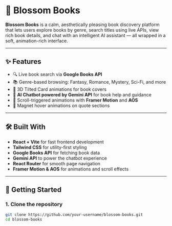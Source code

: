 # 🌸 Blossom Books

**Blossom Books** is a calm, aesthetically pleasing book discovery platform that lets users explore books by genre, search titles using live APIs, view rich book details, and chat with an intelligent AI assistant — all wrapped in a soft, animation-rich interface.

---

## ✨ Features

- 🔍 Live book search via **Google Books API**
- 📚 Genre-based browsing: Fantasy, Romance, Mystery, Sci-Fi, and more
- 🎴 3D Tilted Card animations for book covers
- 💬 **AI Chatbot powered by Gemini API** for book help and guidance
- 🎥 Scroll-triggered animations with **Framer Motion** and **AOS**
- 🧲 Magnet hover animations on quote sections

---

## 🛠️ Built With

- **React + Vite** for fast frontend development
- **Tailwind CSS** for utility-first styling
- **Google Books API** for fetching book data
- **Gemini API** to power the chatbot experience
- **React Router** for smooth page navigation
- **Framer Motion & AOS** for animations and scroll effects

---

## 🚀 Getting Started

### 1. Clone the repository

```bash
git clone https://github.com/your-username/blossom-books.git
cd blossom-books

